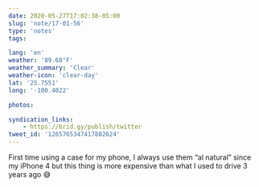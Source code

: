 ```yaml
---
date: 2020-05-27T17:02:38-05:00
slug: 'note/17-01-56'
type: 'notes'
tags:

lang: 'en'
weather: '89.68°F'
weather_summary: 'Clear'
weather-icon: 'clear-day'
lat: '25.7551'
long: '-100.4022'

photos:

syndication_links:
    - https://brid.gy/publish/twitter
tweet_id: '1265765347417882624'
---
```

First time using a case for my phone, I always use them “al natural” since my iPhone 4 but this thing is more expensive than what I used to drive 3 years ago 😅
